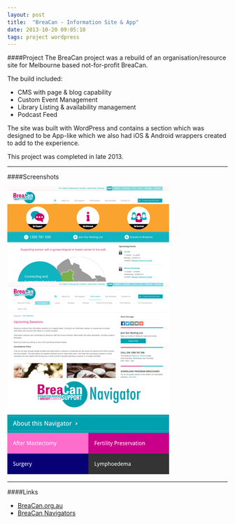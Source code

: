 ```yaml
---
layout: post
title:  "BreaCan - Information Site & App"
date: 2013-10-20 09:05:10
tags: project wordpress
---
```


####Project
The BreaCan project was a rebuild of an organisation/resource site for Melbourne based not-for-profit BreaCan.

The build included:
- CMS with page & blog capability
- Custom Event Management
- Library Listing & availability management
- Podcast Feed

The site was built with WordPress and contains a section which was designed to be App-like which we also had iOS & Android wrappers created to add to the experience.

This project was completed in late 2013.

---

####Screenshots

<div  id="gallery" class="50% row uniform">

  <div class="4u">
    <a class="image fit thumb" href="/images/fulls/breacan1.jpg">
      <img alt="Welcome" src="/images/thumbs/breacan1.png">
    </a>
  </div>

  <div class="4u">
    <a class="image fit thumb" href="/images/fulls/breacan2.jpg">
      <img alt="Pages" src="/images/thumbs/breacan2.png">
    </a>
  </div>

  <div class="4u$">
    <a class="image fit thumb" href="/images/fulls/breacan.navigators.jpg">
      <img alt="Posts" src="/images/thumbs/breacan.navigator.png">
    </a>
  </div>

</div>

---

####Links
- [BreaCan.org.au](http://breacan.org.au)
- [BreaCan Navigators](http://breacan.org.au/navigators)


